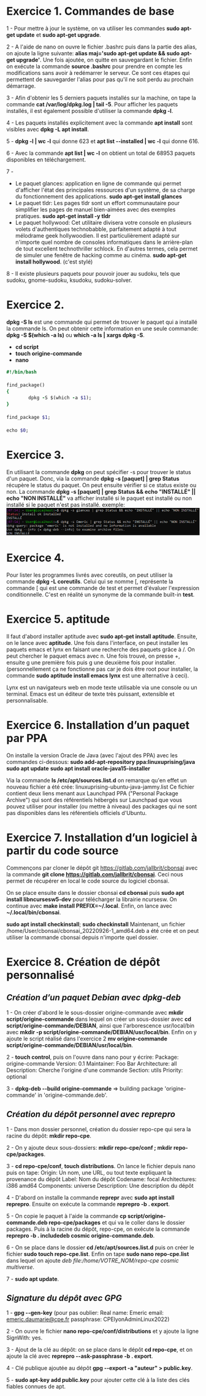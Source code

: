 # **Exercice 1. Commandes de base**

1 - Pour mettre à jour le système, on va utiliser les commandes **sudo apt-get update** et **sudo apt-get upgrade**.

2 - A l'aide de nano on ouvre le fichier .bashrc puis dans la partie des alias, on ajoute la ligne suivante: **alias maj='sudo apt-get update && sudo apt-get upgrade'**. Une fois ajoutée, on quitte en sauvegardant le fichier. Enfin on exécute la commande **source .bashrc** pour prendre en compte les modifications sans avoir à redémarrer le serveur. Ce sont ces étapes qui permettent de sauvegarder l'alias pour pas qu'il ne soit perdu au prochain démarrage.

3 - Afin d'obtenir les 5 derniers paquets installés sur la machine, on tape la commande **cat /var/log/dpkg.log | tail -5**. Pour afficher les paquets installés, il est également possible d'utiliser la commande **dpkg -l**.

4 - Les paquets installés explicitement avec la commande **apt install** sont visibles avec **dpkg -L apt install**.

5 - **dpkg -l | wc -l** qui donne 623 et **apt list --installed | wc -l** qui donne 616.

6 - Avec la commande **apt list | wc -l** on obtient un total de 68953 paquets disponibles en téléchargement.

7 -
* Le paquet glances: application en ligne de commande qui permet d'afficher l'état des principales ressources d'un système, de sa charge du fonctionnement des applications. **sudo apt-get install glances**
* Le paquet tldr: Les pages tldr sont un effort communautaire pour simplifier les pages de manuel bien-aimées avec des exemples pratiques. **sudo apt-get install -y tldr**
* Le paquet hollywood: Cet utilitaire divisera votre console en plusieurs volets d'authentiques technobabble, parfaitement adapté à tout mélodrame geek hollywoodien. Il est particulièrement adapté sur n'importe quel nombre de consoles informatiques dans le arrière-plan de tout excellent technothriller schlock. En d'autres termes, cela permet de simuler une fenêtre de hacking comme au cinéma. **sudo apt-get install hollywood**. (c'est stylé)

8 - Il existe plusieurs paquets pour pouvoir jouer au sudoku, tels que sudoku, gnome-sudoku, ksudoku, sudoku-solver.

# **Exercice 2.**

**dpkg -S ls** est une commande qui permet de trouver le paquet qui a installé la commande ls. On peut obtenir cette information en une seule commande: **dpkg -S $(which -a ls)** ou **which -a ls | xargs dpkg -S**.
* **cd script**
* **touch origine-commande**
* **nano**
```ruby
#!/bin/bash

find_package()
{
        dpkg -S $(which -a $1);
}

find_package $1;

echo $0;
```

# **Exercice 3.**

En utilisant la commande **dpkg** on peut spécifier -s pour trouver le status d'un paquet. Donc, via la commande **dpkg -s [paquet] | grep Status** récupère le status du paquet. On peut ensuite vérifier si ce status existe ou non. La commande **dpkg -s [paquet] | grep Status && echo "INSTALLÉ" || echo "NON INSTALLÉ"** va afficher installé si le paquet est installé ou non installé si le paquet n'est pas installé.
exemple:
![exemple](TP-4_exo3.png)

# **Exercice 4.**

Pour lister les programmes livrés avec coreutils, on peut utiliser la commande **dpkg -L coreutils**.
Celui qui se nomme [, représente la commande [ qui est une commande de test et permet d'évaluer l'expression conditionnelle. C'est en réalité un synonyme de la commande built-in **test**.

# **Exercice 5. aptitude**

Il faut d'abord installer aptitude avec **sudo apt-get install aptitude**. Ensuite, on le lance avec **aptitude**. Une fois dans l'interface, on peut installer les paquets emacs et lynx en faisant une recherche des paquets grâce à /. On peut chercher le paquet emacs avec n. Une fois trouvé, on presse +, ensuite g une première fois puis g une deuxième fois pour installer. (personnellement ça ne fonctionne pas car je dois être root pour installer, la commande **sudo aptitude install emacs lynx** est une alternative à ceci).

Lynx est un navigateurs web en mode texte utilisable via une console ou un terminal.
Emacs est un éditeur de texte très puissant, extensible et personnalisable.

# **Exercice 6. Installation d’un paquet par PPA**

On installe la version Oracle de Java (avec l'ajout des PPA) avec les commandes ci-dessous:
**sudo add-apt-repository ppa:linuxuprising/java**
**sudo apt update**
**sudo apt install oracle-java15-installer**

Via la commande **ls /etc/apt/sources.list.d** on remarque qu'en effet un nouveau fichier a été crée: linuxuprising-ubuntu-java-jammy.list
Ce fichier contient deux liens menant aux Launchpad PPA ("Personal Package Archive") qui sont des référentiels hébergés sur Launchpad que vous pouvez utiliser pour installer (ou mettre à niveau) des packages qui ne sont pas disponibles dans les référentiels officiels d'Ubuntu.

# **Exercice 7. Installation d’un logiciel à partir du code source**

Commençons par cloner le dépôt git https://gitlab.com/jallbrit/cbonsai avec la commande **git clone https://gitlab.com/jallbrit/cbonsai**.
Ceci nous permet de récupérer en local le code source du logiciel cbonsai.

On se place ensuite dans le dossier cbonsai **cd cbonsai** puis **sudo apt install libncursesw5-dev** pour télécharger la librairie ncursesw.
On continue avec **make install PREFIX=~/.local**.
Enfin, on lance avec **~/.local/bin/cbonsai**.

**sudo apt install checkinstall**; 
**sudo checkinstall**
Maintenant, un fichier /home/User/cbonsai/cbonsai_20220926-1_amd64.deb a été crée et on peut utiliser la commande cbonsai depuis n'importe quel dossier.


# **Exercice 8. Création de dépôt personnalisé**

## *Création d’un paquet Debian avec dpkg-deb*

1 - On créer d'abord le le sous-dossier origine-commande avec **mkdir script/origine-commande** dans lequel on créer un sous-dossier avec **cd script/origine-commande/DEBIAN**, ainsi que l'arborescence usr/local/bin avec **mkdir -p script/origine-commande/DEBIAN/usr/local/bin**. Enfin on y ajoute le script réalisé dans l'exercice 2 **mv origine-commande script/origine-commande/DEBIAN/usr/local/bin**.

2 - **touch control**, puis on l'ouvre dans nano pour y écrire:
Package: origine-commande
Version: 0.1
Maintainer: Foo Bar
Architecture: all
Description: Cherche l'origine d'une commande
Section: utils
Priority: optional

3 - **dpkg-deb --build origine-commande** => building package 'origine-commande' in 'origine-commande.deb'.

## *Création du dépôt personnel avec reprepro*

1 - Dans mon dossier personnel, création du dossier repo-cpe qui sera la racine du dépôt: **mkdir repo-cpe**.

2 - On y ajoute deux sous-dossiers: **mkdir repo-cpe/conf ; mkdir repo-cpe/packages**.

3 - **cd repo-cpe/conf**, **touch distributions**. On lance le fichier depuis nano puis on tape:
Origin: Un nom, une URL, ou tout texte expliquant la provenance du dépôt
Label: Nom du dépôt
Codename: focal
Architectures: i386 amd64
Components: universe
Description: Une description du dépôt

4 - D'abord on installe la commande **reprepr** avec **sudo apt install reprepro**. Ensuite on exécute la commande **reprepro -b . export**.

5 - On copie le paquet à l'aide la commande **cp script/origine-commande.deb repo-cpe/packages** et qui va le coller dans le dossier packages. Puis à la racine du dépôt, repo-cpe, on exécute la commande **reprepro -b . includedeb cosmic origine-commande.deb**.

6 - On se place dans le dossier **cd /etc/apt/sources.list.d** puis on créer le fichier **sudo touch repo-cpe.list**. Enfin on tape **sudo nano repo-cpe.list** dans lequel on ajoute *deb file:/home/VOTRE_NOM/repo-cpe cosmic multiverse*.

7 - **sudo apt update**.

## *Signature du dépôt avec GPG*

1 - **gpg --gen-key**
(pour pas oublier:
Real name: Emeric
email: emeric.daumarie@cpe.fr
passphrase: CPElyonAdminLinux2022)

2 - On ouvre le fichier **nano repo-cpe/conf/distributions** et y ajoute la ligne SignWith: yes.

3 - Ajout de la clé au dépôt: on se place dans le dépôt **cd repo-cpe**, et on ajoute la clé avec **reprepro --ask-passphrase -b . export**.

4 - Clé publique ajoutée au dépôt **gpg --export -a "auteur" > public.key**.

5 - **sudo apt-key add public.key** pour ajouter cette clé à la liste des clés fiables connues de apt.
